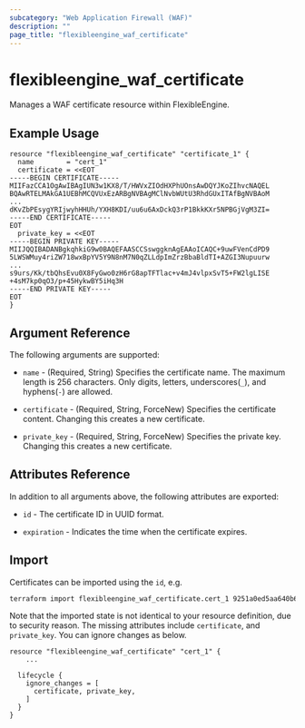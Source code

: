 ```yaml
---
subcategory: "Web Application Firewall (WAF)"
description: ""
page_title: "flexibleengine_waf_certificate"
---
```


# flexibleengine_waf_certificate

Manages a WAF certificate resource within FlexibleEngine.

## Example Usage

```hcl
resource "flexibleengine_waf_certificate" "certificate_1" {
  name        = "cert_1"
  certificate = <<EOT
-----BEGIN CERTIFICATE-----
MIIFazCCA1OgAwIBAgIUN3w1KX8/T/HWVxZIOdHXPhUOnsAwDQYJKoZIhvcNAQEL
BQAwRTELMAkGA1UEBhMCQVUxEzARBgNVBAgMClNvbWUtU3RhdGUxITAfBgNVBAoM
...
dKvZbPEsygYRIjwyhHHUh/YXH8KDI/uu6u6AxDckQ3rP1BkkKXr5NPBGjVgM3ZI=
-----END CERTIFICATE-----
EOT
  private_key = <<EOT
-----BEGIN PRIVATE KEY-----
MIIJQQIBADANBgkqhkiG9w0BAQEFAASCCSswggknAgEAAoICAQC+9uwFVenCdPD9
5LWSWMuy4riZW718wxBpYV5Y9N8nM7N0qZLLdpImZrzBbaBldTI+AZGI3Nupuurw
...
s9urs/Kk/tbQhsEvu0X8FyGwo0zH6rG8apTFTlac+v4mJ4vlpxSvT5+FW2lgLISE
+4sM7kp0qO3/p+45HykwBY5iHq3H
-----END PRIVATE KEY-----
EOT
}
```

## Argument Reference

The following arguments are supported:

* `name` - (Required, String) Specifies the certificate name. The maximum length is 256 characters.
  Only digits, letters, underscores(`_`), and hyphens(`-`) are allowed.

* `certificate` - (Required, String, ForceNew) Specifies the certificate content. Changing this creates a new certificate.

* `private_key` - (Required, String, ForceNew) Specifies the private key. Changing this creates a new certificate.

## Attributes Reference

In addition to all arguments above, the following attributes are exported:

* `id` - The certificate ID in UUID format.

* `expiration` - Indicates the time when the certificate expires.

## Import

Certificates can be imported using the `id`, e.g.

```sh
terraform import flexibleengine_waf_certificate.cert_1 9251a0ed5aa640b68a35cf2eb6a3b733
```

Note that the imported state is not identical to your resource definition, due to security reason.
The missing attributes include `certificate`, and `private_key`. You can ignore changes as below.

```
resource "flexibleengine_waf_certificate" "cert_1" {
    ...

  lifecycle {
    ignore_changes = [
      certificate, private_key,
    ]
  }
}
```
